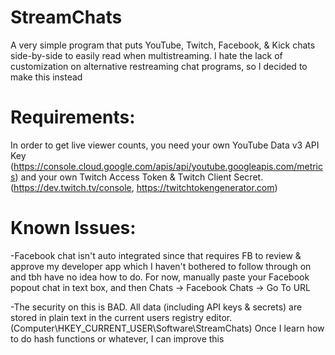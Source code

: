 # StreamChats
A very simple program that puts YouTube, Twitch, Facebook, & Kick chats side-by-side to easily read when multistreaming. I hate the lack of customization on alternative restreaming chat programs, so I decided to make this instead

# Requirements:

In order to get live viewer counts, you need your own YouTube Data v3 API Key (https://console.cloud.google.com/apis/api/youtube.googleapis.com/metrics) and your own Twitch Access Token & Twitch Client Secret. (https://dev.twitch.tv/console, https://twitchtokengenerator.com)

# Known Issues:

-Facebook chat isn't auto integrated since that requires FB to review & approve my developer app which I haven't bothered to follow through on and tbh have no idea how to do. For now, manually paste your Facebook popout chat in text box, and then Chats -> Facebook Chats -> Go To URL

-The security on this is BAD. All data (including API keys & secrets) are stored in plain text in the current users registry editor. (Computer\HKEY_CURRENT_USER\Software\StreamChats) Once I learn how to do hash functions or whatever, I can improve this
